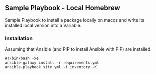 ## Sample Playbook - Local Homebrew

Sample Playbook to install a package locally on macos and write its installed local version into a Variable.

### Installation 

Assuming that Ansible (and PIP to install Ansible with PIP) are installed.

```
#!/bin/bash -xe
ansible-galaxy install -r requirements.yml
ansible-playbook site.yml -i inventory -K
```

